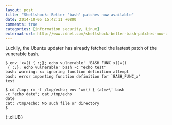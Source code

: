 ```yaml
---
layout: post
title: "Shellshock: Better 'bash' patches now available"
date: 2014-10-05 15:42:11 +0800
comments: true
categories: [information security, Linux]
external-url: http://www.zdnet.com/shellshock-better-bash-patches-now-available-7000034115/
---
```


Luckily, the Ubuntu updater has already fetched the lastest patch of the vunerable bash.

    $ env 'x=() { :;}; echo vulnerable' 'BASH_FUNC_x()=()
     { :;}; echo vulnerable' bash -c "echo test"
    bash: warning: x: ignoring function definition attempt
    bash: error importing function definition for `BASH_FUNC_x'
    test

    $ cd /tmp; rm -f /tmp/echo; env 'x=() { (a)=>\' bash 
    -c "echo date"; cat /tmp/echo
    date
    cat: /tmp/echo: No such file or directory
    $ 
{:.cliUB}
